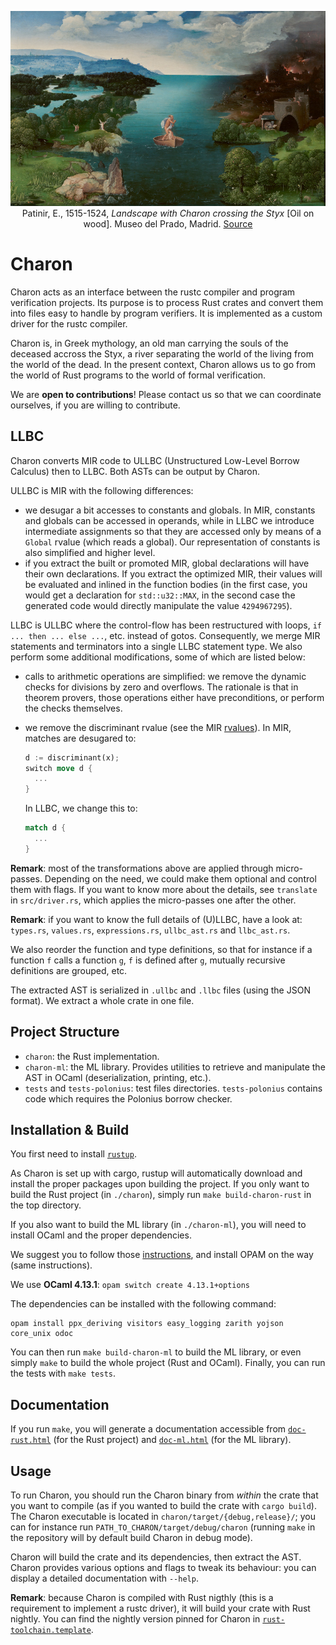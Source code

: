 <p><div style="text-align: center">
<img src="static/Charon.jpg"
     alt="Landscape with Charon crossing the Styx" title="Landscape with Charon crossing the Styx"
     style=""/>
<figcaption>
Patinir, E., 1515-1524, <i>Landscape with Charon crossing the Styx</i> [Oil on wood].
Museo del Prado, Madrid.
<a href="https://en.wikipedia.org/wiki/Landscape_with_Charon_Crossing_the_Styx">Source</a>
</figcaption>
</div></p>

# Charon
Charon acts as an interface between the rustc compiler and program verification projects. Its
purpose is to process Rust crates and convert them into files easy to handle by program
verifiers. It is implemented as a custom driver for the rustc compiler.

Charon is, in Greek mythology, an old man carrying the souls of the deceased accross the
Styx, a river separating the world of the living from the world of the dead. In the
present context, Charon allows us to go from the world of Rust programs to the world of
formal verification.

We are **open to contributions**! Please contact us so that we can coordinate ourselves,
if you are willing to contribute.

## LLBC
Charon converts MIR code to ULLBC (Unstructured Low-Level Borrow Calculus) then
to LLBC. Both ASTs can be output by Charon.

ULLBC is MIR with the following differences:
- we desugar a bit accesses to constants and globals. In MIR, constants and globals
  can be accessed in operands, while in LLBC we introduce intermediate assignments
  so that they are accessed only by means of a `Global` rvalue (which reads a
  global). Our representation of constants is also simplified and higher level.
- if you extract the built or promoted MIR, global declarations will have their
  own declarations. If you extract the optimized MIR, their values will be
  evaluated and inlined in the function bodies (in the first case, you would
  get a declaration for `std::u32::MAX`, in the second case the generated code
  would directly manipulate the value `4294967295`).

LLBC is ULLBC where the control-flow has been restructured with loops, `if
... then ... else ...`, etc. instead of gotos. Consequently, we merge MIR
statements and terminators into a single LLBC statement type. We also perform
some additional modifications, some of which are listed below:

- calls to arithmetic operations are simplified: we remove the dynamic checks for
  divisions by zero and overflows. The rationale is that in theorem provers, those
  operations either have preconditions, or perform the checks themselves.
- we remove the discriminant rvalue (see the MIR
  [rvalues](https://doc.rust-lang.org/beta/nightly-rustc/rustc_middle/mir/enum.Rvalue.html)).
  In MIR, matches are desugared to:
  ```rust
  d := discriminant(x);
  switch move d {
    ...
  }
  ```
  
  In LLBC, we change this to:
  ```rust
  match d {
    ...
  }
  ```

**Remark**: most of the transformations above are applied through
micro-passes. Depending on the need, we could make them optional and control
them with flags. If you want to know more about the details, see `translate` in
`src/driver.rs`, which applies the micro-passes one after the other.

**Remark**: if you want to know the full details of (U)LLBC, have a look at: `types.rs`,
`values.rs`, `expressions.rs`, `ullbc_ast.rs` and `llbc_ast.rs`.

We also reorder the function and type definitions, so that for instance if a
function `f` calls a function `g`, `f` is defined after `g`, mutually recursive
definitions are grouped, etc.

The extracted AST is serialized in `.ullbc` and `.llbc` files (using the JSON format).
We extract a whole crate in one file.

## Project Structure

- `charon`: the Rust implementation.
- `charon-ml`: the ML library. Provides utilities to retrieve and manipulate
  the AST in OCaml (deserialization, printing, etc.).
- `tests` and `tests-polonius`: test files directories. `tests-polonius` contains
  code which requires the Polonius borrow checker.

## Installation & Build

You first need to install [`rustup`](https://www.rust-lang.org/tools/install).

As Charon is set up with cargo, rustup will automatically download and install the proper
packages upon building the project. If you only want to build the Rust project (in
`./charon`), simply run `make build-charon-rust` in the top directory.

If you also want to build the ML library (in `./charon-ml`), you will need to
install OCaml and the proper dependencies.

We suggest you to follow those [instructions](https://ocaml.org/docs/install.html),
and install OPAM on the way (same instructions).

We use **OCaml 4.13.1**: `opam switch create 4.13.1+options`

The dependencies can be installed with the following command:

```
opam install ppx_deriving visitors easy_logging zarith yojson core_unix odoc
```

You can then run `make build-charon-ml` to build the ML library, or even simply
`make` to build the whole project (Rust and OCaml). Finally, you can run the
tests with `make tests`.

## Documentation

If you run `make`, you will generate a documentation accessible from
[`doc-rust.html`](./doc-rust.html) (for the Rust project) and
[`doc-ml.html`](./doc-ml.html) (for the ML library).

## Usage

To run Charon, you should run the Charon binary from *within* the crate that you
want to compile (as if you wanted to build the crate with `cargo build`). The
Charon executable is located in `charon/target/{debug,release}/`; you can for
instance run `PATH_TO_CHARON/target/debug/charon` (running `make` in the
repository will by default build Charon in debug mode).

Charon will build the crate and its dependencies, then extract the AST. Charon
provides various options and flags to tweak its behaviour: you can display a
detailed documentation with `--help`.

**Remark**: because Charon is compiled with Rust nigthly (this is a requirement
to implement a rustc driver), it will build your crate with Rust nightly. You
can find the nightly version pinned for Charon in [`rust-toolchain.template`](rust-toolchain.template).
